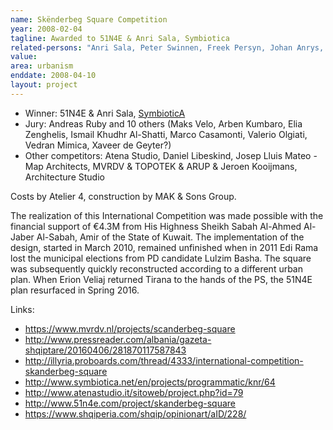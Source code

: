 ```yaml
---
name: Skënderbeg Square Competition
year: 2008-02-04
tagline: Awarded to 51N4E & Anri Sala, Symbiotica
related-persons: "Anri Sala, Peter Swinnen, Freek Persyn, Johan Anrys, Andreas Ruby, Alban Efthimi, Marin Biçoku, Maks Velo, Arben Kumbaro, Elia Zenghelis, Ismail Khudhr Al-Shatti, Marco Casamonti, Valerio Olgiati, Vedran Mimica, Xaveer de Geyter, MAK & Sons Group, Ulrike Bega"
value:
area: urbanism
enddate: 2008-04-10
layout: project
---
```

* Winner: 51N4E & Anri Sala, [SymbioticA](http://www.symbiotica.net/en/projects/programmatic/knr/64)
* Jury: Andreas Ruby and 10 others (Maks Velo, Arben Kumbaro, Elia Zenghelis, Ismail Khudhr Al-Shatti, Marco Casamonti, Valerio Olgiati, Vedran Mimica, Xaveer de Geyter?)
* Other competitors: Atena Studio, Daniel Libeskind, Josep Lluis Mateo - Map Architects, MVRDV & TOPOTEK & ARUP & Jeroen Kooijmans, Architecture Studio

Costs by Atelier 4, construction by MAK & Sons Group.

The realization of this International Competition was made possible with the financial support of €4.3M from His Highness Sheikh Sabah Al-Ahmed Al-Jaber Al-Sabah, Amir of the State of Kuwait. The implementation of the design, started in March 2010, remained unfinished when in 2011 Edi Rama lost the municipal elections from PD candidate Lulzim Basha. The square was subsequently quickly reconstructed according to a different urban plan. When Erion Veliaj returned Tirana to the hands of the PS, the 51N4E plan resurfaced in Spring 2016.

Links:
* <https://www.mvrdv.nl/projects/scanderbeg-square>
* <http://www.pressreader.com/albania/gazeta-shqiptare/20160406/281870117587843>
* <http://illyria.proboards.com/thread/4333/international-competition-skanderbeg-square>
* <http://www.symbiotica.net/en/projects/programmatic/knr/64>
* <http://www.atenastudio.it/sitoweb/project.php?id=79>
* <http://www.51n4e.com/project/skanderbeg-square>
* <https://www.shqiperia.com/shqip/opinionart/aID/228/>
